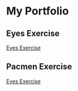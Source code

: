 # My Portfolio
## Eyes Exercise
<a href = 'https://harrietebozele.github.io/eye-exercise/'>Eyes Exercise</a>
## Pacmen Exercise
<a href = ' https://harrietebozele.github.io/Pacmen-Exercise/'>Eyes Exercise</a>
